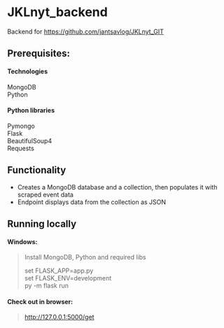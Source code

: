 # JKLnyt_backend

Backend for https://github.com/jantsavlog/JKLnyt_GIT

## Prerequisites:

#### Technologies
MongoDB <br/>
Python <br/>

#### Python libraries
Pymongo <br/>
Flask <br/>
BeautifulSoup4 <br/>
Requests

## Functionality

- Creates a MongoDB database and a collection, then populates it with scraped event data <br/>
- Endpoint displays data from the collection as JSON

## Running locally

#### Windows:

> Install MongoDB, Python and required libs
> 
> set FLASK_APP=app.py <br/>
> set FLASK_ENV=development <br/>
> py -m flask run

#### Check out in browser:

> http://127.0.0.1:5000/get